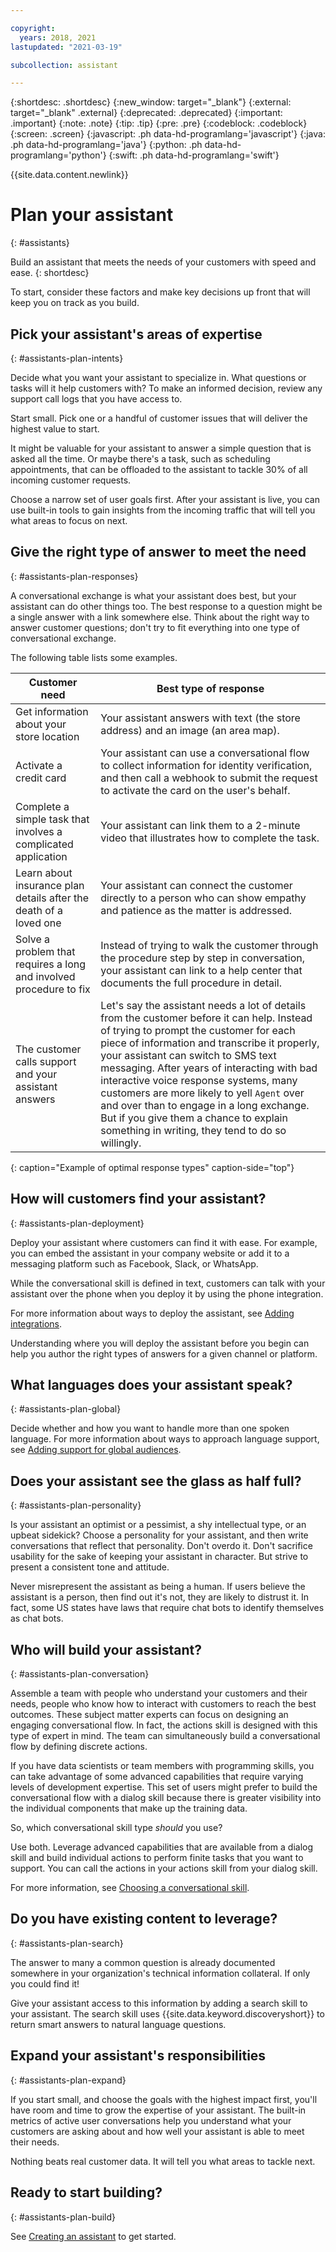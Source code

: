 ```yaml
---

copyright:
  years: 2018, 2021
lastupdated: "2021-03-19"

subcollection: assistant

---
```


{:shortdesc: .shortdesc}
{:new_window: target="_blank"}
{:external: target="_blank" .external}
{:deprecated: .deprecated}
{:important: .important}
{:note: .note}
{:tip: .tip}
{:pre: .pre}
{:codeblock: .codeblock}
{:screen: .screen}
{:javascript: .ph data-hd-programlang='javascript'}
{:java: .ph data-hd-programlang='java'}
{:python: .ph data-hd-programlang='python'}
{:swift: .ph data-hd-programlang='swift'}

{{site.data.content.newlink}}

# Plan your assistant
{: #assistants}

Build an assistant that meets the needs of your customers with speed and ease.
{: shortdesc}

To start, consider these factors and make key decisions up front that will keep you on track as you build.

## Pick your assistant's areas of expertise
{: #assistants-plan-intents}

Decide what you want your assistant to specialize in. What questions or tasks will it help customers with? To make an informed decision, review any support call logs that you have access to.

Start small. Pick one or a handful of customer issues that will deliver the highest value to start. 

It might be valuable for your assistant to answer a simple question that is asked all the time. Or maybe there's a task, such as scheduling appointments, that can be offloaded to the assistant to tackle 30% of all incoming customer requests.

Choose a narrow set of user goals first. After your assistant is live, you can use built-in tools to gain insights from the incoming traffic that will tell you what areas to focus on next.

## Give the right type of answer to meet the need
{: #assistants-plan-responses}

A conversational exchange is what your assistant does best, but your assistant can do other things too. The best response to a question might be a single answer with a link somewhere else. Think about the right way to answer customer questions; don't try to fit everything into one type of conversational exchange.

The following table lists some examples.

| Customer need | Best type of response |
|---------------|-----------------------|
| Get information about your store location | Your assistant answers with text (the store address) and an image (an area map). |
| Activate a credit card | Your assistant can use a conversational flow to collect information for identity verification, and then call a webhook to submit the request to activate the card on the user's behalf. |
| Complete a simple task that involves a complicated application | Your assistant can link them to a 2-minute video that illustrates how to complete the task. |
| Learn about insurance plan details after the death of a loved one | Your assistant can connect the customer directly to a person who can show empathy and patience as the matter is addressed. |
| Solve a problem that requires a long and involved procedure to fix | Instead of trying to walk the customer through the procedure step by step in conversation, your assistant can link to a help center that documents the full procedure in detail. |
| The customer calls support and your assistant answers | Let's say the assistant needs a lot of details from the customer before it can help. Instead of trying to prompt the customer for each piece of information and transcribe it properly, your assistant can switch to SMS text messaging. After years of interacting with bad interactive voice response systems, many customers are more likely to yell `Agent` over and over than to engage in a long exchange. But if you give them a chance to explain something in writing, they tend to do so willingly. |
{: caption="Example of optimal response types" caption-side="top"}

## How will customers find your assistant?
{: #assistants-plan-deployment}

Deploy your assistant where customers can find it with ease. For example, you can embed the assistant in your company website or add it to a messaging platform such as Facebook, Slack, or WhatsApp.

While the conversational skill is defined in text, customers can talk with your assistant over the phone when you deploy it by using the phone integration.

For more information about ways to deploy the assistant, see [Adding integrations](/docs/assistant?topic=assistant-deploy-integration-add).

Understanding where you will deploy the assistant before you begin can help you author the right types of answers for a given channel or platform.

## What languages does your assistant speak?
{: #assistants-plan-global}

Decide whether and how you want to handle more than one spoken language. For more information about ways to approach language support, see [Adding support for global audiences](/docs/assistant?topic=assistant-assistant-language).

## Does your assistant see the glass as half full?
{: #assistants-plan-personality}

Is your assistant an optimist or a pessimist, a shy intellectual type, or an upbeat sidekick? Choose a personality for your assistant, and then write conversations that reflect that personality. Don't overdo it. Don't sacrifice usability for the sake of keeping your assistant in character. But strive to present a consistent tone and attitude.

Never misrepresent the assistant as being a human. If users believe the assistant is a person, then find out it's not, they are likely to distrust it. In fact, some US states have laws that require chat bots to identify themselves as chat bots.

## Who will build your assistant?
{: #assistants-plan-conversation}

Assemble a team with people who understand your customers and their needs, people who know how to interact with customers to reach the best outcomes. These subject matter experts can focus on designing an engaging conversational flow. In fact, the actions skill is designed with this type of expert in mind. The team can simultaneously build a conversational flow by defining discrete actions.

If you have data scientists or team members with programming skills, you can take advantage of some advanced capabilities that require varying levels of development expertise. This set of users might prefer to build the conversational flow with a dialog skill because there is greater visibility into the individual components that make up the training data. 

So, which conversational skill type *should* you use?

Use both. Leverage advanced capabilities that are available from a dialog skill and build individual actions to perform finite tasks that you want to support. You can call the actions in your actions skill from your dialog skill.

For more information, see [Choosing a conversational skill](/docs/assistant?topic=assistant-skills-choose).

## Do you have existing content to leverage?
{: #assistants-plan-search}

The answer to many a common question is already documented somewhere in your organization's technical information collateral. If only you could find it! 

Give your assistant access to this information by adding a search skill to your assistant. The search skill uses {{site.data.keyword.discoveryshort}} to return smart answers to natural language questions.

## Expand your assistant's responsibilities
{: #assistants-plan-expand}

If you start small, and choose the goals with the highest impact first, you'll have room and time to grow the expertise of your assistant. The built-in metrics of active user conversations help you understand what your customers are asking about and how well your assistant is able to meet their needs. 

Nothing beats real customer data. It will tell you what areas to tackle next.

## Ready to start building?
{: #assistants-plan-build}

See [Creating an assistant](/docs/assistant?topic=assistant-assistant-add) to get started.